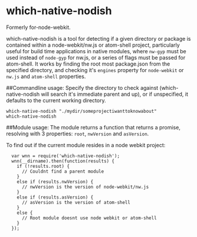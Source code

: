 which-native-nodish
=============

Formerly for-node-webkit.

which-native-nodish is a tool for detecting if a given directory or package is
contained within a node-webkit/nw.js or atom-shell project, particularly useful for build time applications in native modules, where `nw-gyp` must be used instead of `node-gyp` for nw.js, or a series of flags must be passed for atom-shell.
It works by finding the root most package.json from the specified directory, and checking it's `engines` property for `node-webkit` or `nw.js` and `atom-shell` properties.

##Commandline usage:
Specify the directory to check against (which-native-nodish will search it's immediate parent and up), or if unspecified, it defaults to the current working directory.
```
which-native-nodish "./mydir/someprojectiwanttoknowabout"
which-native-nodish
```

##Module usage:
The module returns a function that returns a promise, resolving with
3 properties: `root`, `nwVersion` and `asVersion`.

To find out if the current module resides in a node webkit project:
```
  var wnn = require('which-native-nodish');
  wnn(__dirname).then(function(results) {
    if (!results.root) {
      // Couldnt find a parent module
    }
    else if (results.nwVersion) {
      // nwVersion is the version of node-webkit/nw.js
    }
    else if (results.asVersion) {
      // asVersion is the version of atom-shell
    }
    else {
      // Root module doesnt use node webkit or atom-shell 
    }
  });
```
